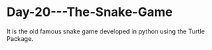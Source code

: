 # Day-20---The-Snake-Game
It is the old famous snake game developed in python using the Turtle Package.
